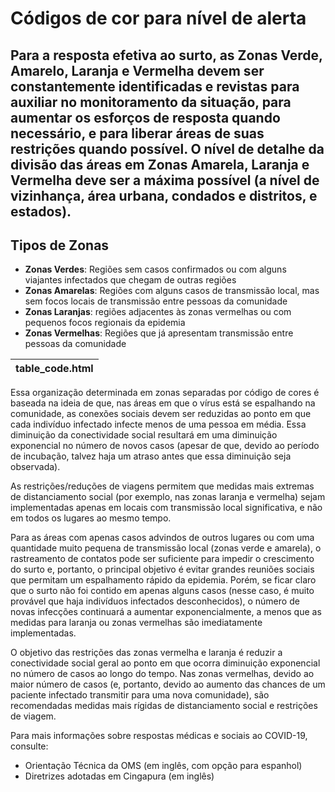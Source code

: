 # Códigos de cor para nível de alerta

## Para a resposta efetiva ao surto, as Zonas Verde, Amarelo, Laranja e Vermelha devem ser constantemente identificadas e revistas para auxiliar no monitoramento da situação, para aumentar os esforços de resposta quando necessário, e para liberar áreas de suas restrições quando possível. O nível de detalhe da divisão das áreas em Zonas Amarela, Laranja e Vermelha deve ser a máxima possível (a nível de vizinhança, área urbana, condados e distritos, e estados).

## Tipos de Zonas
* **Zonas Verdes**: Regiões sem casos confirmados ou com alguns viajantes infectados que chegam de outras regiões
* **Zonas Amarelas**: Regiões com alguns casos de transmissão local, mas sem focos locais de transmissão entre pessoas da comunidade
* **Zonas Laranjas**: regiões adjacentes às zonas vermelhas ou com pequenos focos regionais da epidemia
* **Zonas Vermelhas**: Regiões que já apresentam transmissão entre pessoas da comunidade

table_code.html |
--------------- |

Essa organização determinada em zonas separadas por código de cores é baseada na ideia de que, nas áreas em que o vírus está se espalhando na comunidade, as conexões sociais devem ser reduzidas ao ponto em que cada indivíduo infectado infecte menos de uma pessoa em média. Essa diminuição da conectividade social resultará em uma diminuição exponencial no número de novos casos (apesar de que, devido ao período de incubação, talvez haja um atraso antes que essa diminuição seja observada).

As restrições/reduções de viagens permitem que medidas mais extremas de distanciamento social (por exemplo, nas zonas laranja e vermelha) sejam implementadas apenas em locais com transmissão local significativa, e não em todos os lugares ao mesmo tempo.

Para as áreas com apenas casos advindos de outros lugares ou com uma quantidade muito pequena de transmissão local (zonas verde e amarela), o rastreamento de contatos pode ser suficiente para impedir o crescimento do surto e, portanto, o principal objetivo é evitar grandes reuniões sociais que permitam um espalhamento rápido da epidemia. Porém, se ficar claro que o surto não foi contido em apenas alguns casos (nesse caso, é muito provável que haja indivíduos infectados desconhecidos), o número de novas infecções continuará a aumentar exponencialmente, a menos que as medidas para laranja ou zonas vermelhas são imediatamente implementadas.

O objetivo das restrições das zonas vermelha e laranja é reduzir a conectividade social geral ao ponto em que ocorra diminuição exponencial no número de casos ao longo do tempo. Nas zonas vermelhas, devido ao maior número de casos (e, portanto, devido ao aumento das chances de um paciente infectado transmitir para uma nova comunidade), são recomendadas medidas mais rígidas de distanciamento social e restrições de viagem.

Para mais informações sobre respostas médicas e sociais ao COVID-19, consulte:

* Orientação Técnica da OMS (em inglês, com opção para espanhol)
* Diretrizes adotadas em Cingapura (em inglês)
